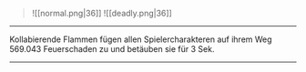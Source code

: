 > ![[normal.png|36]]
> ![[deadly.png|36]] 

***
Kollabierende Flammen fügen allen Spielercharakteren auf ihrem Weg 569.043 Feuerschaden zu und betäuben sie für 3 Sek.



***